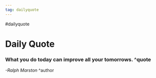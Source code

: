```yaml
---
tag: dailyquote
---
```


#dailyquote

# Daily Quote

### What you do today can improve all your tomorrows. ^quote
*-Ralph Marston* ^author
